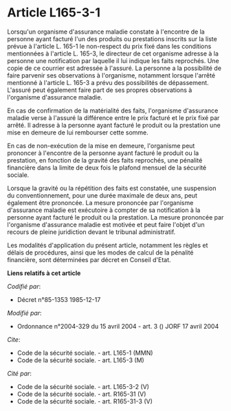 # Article L165-3-1

Lorsqu'un organisme d'assurance maladie constate à l'encontre de la personne ayant facturé l'un des produits ou prestations
inscrits sur la liste prévue à l'article L. 165-1 le non-respect du prix fixé dans les conditions mentionnées à l'article L.
165-3, le directeur de cet organisme adresse à la personne une notification par laquelle il lui indique les faits reprochés.
Une copie de ce courrier est adressée à l'assuré. La personne a la possibilité de faire parvenir ses observations à
l'organisme, notamment lorsque l'arrêté mentionné à l'article L. 165-3 a prévu des possibilités de dépassement. L'assuré peut
également faire part de ses propres observations à l'organisme d'assurance maladie.

En cas de confirmation de la matérialité des faits, l'organisme d'assurance maladie verse à l'assuré la différence entre le
prix facturé et le prix fixé par arrêté. Il adresse à la personne ayant facturé le produit ou la prestation une mise en
demeure de lui rembourser cette somme.

En cas de non-exécution de la mise en demeure, l'organisme peut prononcer à l'encontre de la personne ayant facturé le
produit ou la prestation, en fonction de la gravité des faits reprochés, une pénalité financière dans la limite de deux fois
le plafond mensuel de la sécurité sociale.

Lorsque la gravité ou la répétition des faits est constatée, une suspension du conventionnement, pour une durée maximale de
deux ans, peut également être prononcée. La mesure prononcée par l'organisme d'assurance maladie est exécutoire à compter de
sa notification à la personne ayant facturé le produit ou la prestation. La mesure prononcée par l'organisme d'assurance
maladie est motivée et peut faire l'objet d'un recours de pleine juridiction devant le tribunal administratif.

Les modalités d'application du présent article, notamment les règles et délais de procédures, ainsi que les modes de calcul
de la pénalité financière, sont déterminées par décret en Conseil d'Etat.

**Liens relatifs à cet article**

_Codifié par_:

  - Décret n°85-1353 1985-12-17

_Modifié par_:

  - Ordonnance n°2004-329 du 15 avril 2004 - art. 3 () JORF 17 avril 2004

_Cite_:

  - Code de la sécurité sociale. - art. L165-1 (MMN)
  - Code de la sécurité sociale. - art. L165-3 (M)

_Cité par_:

  - Code de la sécurité sociale. - art. L165-3-2 (V)
  - Code de la sécurité sociale. - art. R165-31 (V)
  - Code de la sécurité sociale. - art. R165-31-3 (V)

